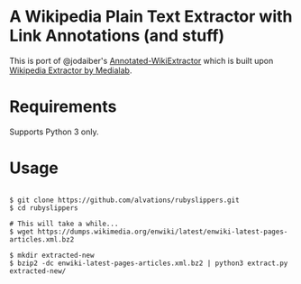 # A Wikipedia Plain Text Extractor with Link Annotations (and stuff)

This is port of @jodaiber's [Annotated-WikiExtractor](https://github.com/jodaiber/Annotated-WikiExtractor) which is built upon [Wikipedia Extractor by Medialab](http://medialab.di.unipi.it/wiki/Wikipedia_Extractor).

# Requirements

Supports Python 3 only.

# Usage

```

$ git clone https://github.com/alvations/rubyslippers.git
$ cd rubyslippers

# This will take a while...
$ wget https://dumps.wikimedia.org/enwiki/latest/enwiki-latest-pages-articles.xml.bz2

$ mkdir extracted-new
$ bzip2 -dc enwiki-latest-pages-articles.xml.bz2 | python3 extract.py extracted-new/
```
